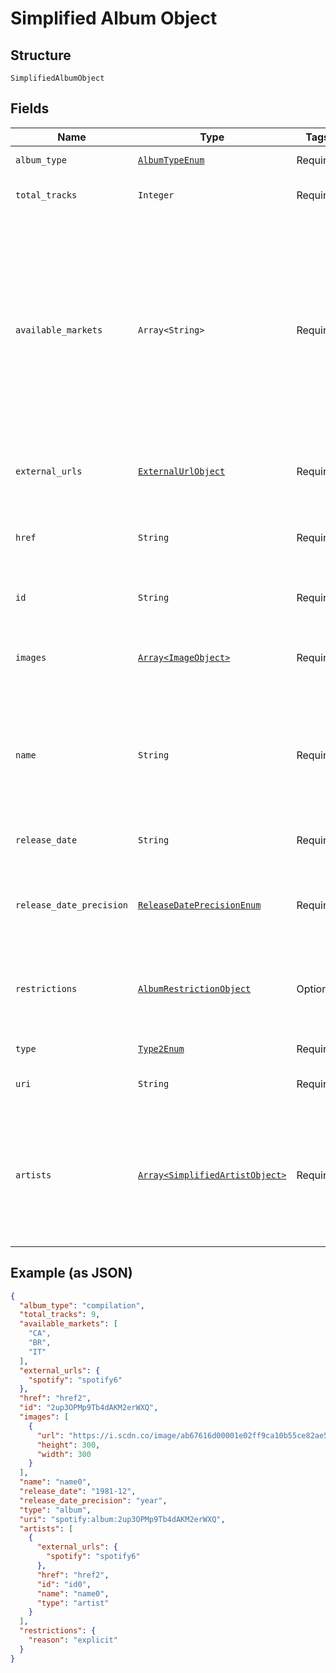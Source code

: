 
# Simplified Album Object

## Structure

`SimplifiedAlbumObject`

## Fields

| Name | Type | Tags | Description |
|  --- | --- | --- | --- |
| `album_type` | [`AlbumTypeEnum`](../../doc/models/album-type-enum.md) | Required | The type of the album. |
| `total_tracks` | `Integer` | Required | The number of tracks in the album. |
| `available_markets` | `Array<String>` | Required | The markets in which the album is available: [ISO 3166-1 alpha-2 country codes](http://en.wikipedia.org/wiki/ISO_3166-1_alpha-2). _**NOTE**: an album is considered available in a market when at least 1 of its tracks is available in that market._ |
| `external_urls` | [`ExternalUrlObject`](../../doc/models/external-url-object.md) | Required | Known external URLs for this album. |
| `href` | `String` | Required | A link to the Web API endpoint providing full details of the album. |
| `id` | `String` | Required | The [Spotify ID](/documentation/web-api/concepts/spotify-uris-ids) for the album. |
| `images` | [`Array<ImageObject>`](../../doc/models/image-object.md) | Required | The cover art for the album in various sizes, widest first. |
| `name` | `String` | Required | The name of the album. In case of an album takedown, the value may be an empty string. |
| `release_date` | `String` | Required | The date the album was first released. |
| `release_date_precision` | [`ReleaseDatePrecisionEnum`](../../doc/models/release-date-precision-enum.md) | Required | The precision with which `release_date` value is known. |
| `restrictions` | [`AlbumRestrictionObject`](../../doc/models/album-restriction-object.md) | Optional | Included in the response when a content restriction is applied. |
| `type` | [`Type2Enum`](../../doc/models/type-2-enum.md) | Required | The object type. |
| `uri` | `String` | Required | The [Spotify URI](/documentation/web-api/concepts/spotify-uris-ids) for the album. |
| `artists` | [`Array<SimplifiedArtistObject>`](../../doc/models/simplified-artist-object.md) | Required | The artists of the album. Each artist object includes a link in `href` to more detailed information about the artist. |

## Example (as JSON)

```json
{
  "album_type": "compilation",
  "total_tracks": 9,
  "available_markets": [
    "CA",
    "BR",
    "IT"
  ],
  "external_urls": {
    "spotify": "spotify6"
  },
  "href": "href2",
  "id": "2up3OPMp9Tb4dAKM2erWXQ",
  "images": [
    {
      "url": "https://i.scdn.co/image/ab67616d00001e02ff9ca10b55ce82ae553c8228\n",
      "height": 300,
      "width": 300
    }
  ],
  "name": "name0",
  "release_date": "1981-12",
  "release_date_precision": "year",
  "type": "album",
  "uri": "spotify:album:2up3OPMp9Tb4dAKM2erWXQ",
  "artists": [
    {
      "external_urls": {
        "spotify": "spotify6"
      },
      "href": "href2",
      "id": "id0",
      "name": "name0",
      "type": "artist"
    }
  ],
  "restrictions": {
    "reason": "explicit"
  }
}
```

